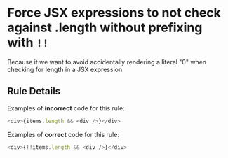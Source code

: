 # Force JSX expressions to not check against .length without prefixing with `!!`

Because it we want to avoid accidentally rendering a literal "0" when checking for length in a JSX expression.

## Rule Details

Examples of **incorrect** code for this rule:

```js
<div>{items.length && <div />}</div>
```

Examples of **correct** code for this rule:

```js
<div>{!!items.length && <div />}</div>
```
